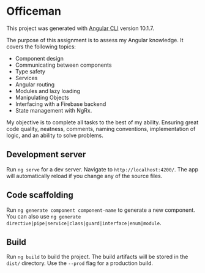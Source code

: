 # Officeman

This project was generated with [Angular CLI](https://github.com/angular/angular-cli) version 10.1.7.

The purpose of this assignment is to assess my Angular knowledge. It covers the following topics: 
- Component design 
- Communicating between components 
- Type safety 
- Services 
- Angular routing 
- Modules and lazy loading 
- Manipulating Objects 
- Interfacing with a Firebase backend 
- State management with NgRx.

My objective is to complete all tasks to the best of my ability. Ensuring great code quality, neatness, comments, naming conventions, implementation of logic, and an ability to solve problems. 


## Development server

Run `ng serve` for a dev server. Navigate to `http://localhost:4200/`. The app will automatically reload if you change any of the source files.

## Code scaffolding

Run `ng generate component component-name` to generate a new component. You can also use `ng generate directive|pipe|service|class|guard|interface|enum|module`.

## Build

Run `ng build` to build the project. The build artifacts will be stored in the `dist/` directory. Use the `--prod` flag for a production build.
